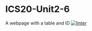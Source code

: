 # ICS20-Unit2-6
A webpage with a table and ID
[![linter](https://github.com/TemirlanAmerzhan/ICS20-Unit2-6/workflows/linter/badge.svg)](https://github.com/marketplace/actions/super-linter)
